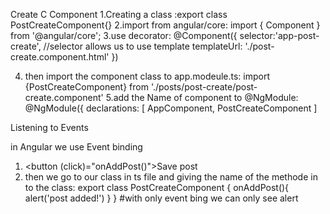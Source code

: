 Create C
Component
1.Creating a class :export class PostCreateComponent{}
2.import from angular/core: import { Component } from '@angular/core';
3.use decorator: @Component({
  selector:'app-post-create', //selector allows us to use template
  templateUrl: './post-create.component.html'
})

4. then import the component class to app.modeule.ts: import {PostCreateComponent} from './posts/post-create/post-create.component'
5.add the Name of component to @NgModule: @NgModule({
  declarations: [
    AppComponent,
    PostCreateComponent
  ]



Listening to Events

in Angular we use Event binding

1. <button (click)="onAddPost()">Save post</button>
2. then we go to our class in ts file and giving the name of the methode in to the class: export class PostCreateComponent
{
  onAddPost(){
    alert('post added!')
  }
}
#with only event bing we can only see alert
